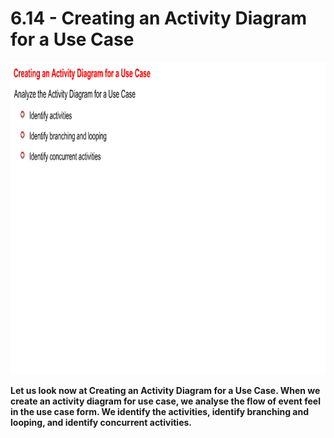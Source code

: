 # 6.14 - Creating an Activity Diagram for a Use Case

<img src="/images/06_14_01.jpg" width="800" height="500">

**Let us look now at Creating an Activity Diagram for a Use Case. When we create an activity diagram for use case, we analyse the flow of event feel in the use case form. We identify the activities, identify branching and looping, and identify concurrent activities.**